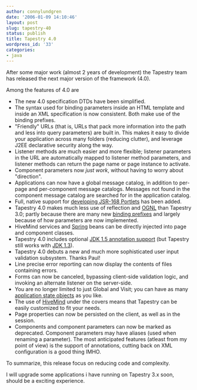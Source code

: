```yaml
---
author: connylundgren
date: '2006-01-09 14:10:46'
layout: post
slug: tapestry-40
status: publish
title: Tapestry 4.0
wordpress_id: '33'
categories:
- java
---
```


After some major work (almost 2 years of development) the Tapestry team has
released the next major version of the framework (4.0).

Among the features of 4.0 are

  * The new 4.0 specification DTDs have been simplified.
  * The syntax used for binding parameters inside an HTML template and inside an XML specification is now consistent. Both make use of the binding prefixes.
  * "Friendly" URLs (that is, URLs that pack more information into the path and less into query parameters) are built in. This makes it easy to divide your application across many folders (reducing clutter), and leverage J2EE declarative security along the way.
  * Listener methods are much easier and more flexible; listener parameters in the URL are automatically mapped to listener method parameters, and listener methods can return the page name or page instance to activate.
  * Component parameters now _just work_, without having to worry about "direction".
  * Applications can now have a global message catalog, in addition to per-page and per-component message catalogs. Messages not found in the component message catalog are searched for in the application catalog.
  * Full, native support for [developing JSR-168 Portlets](http://blog.refactor.se:81/tapestry-portlet/index.html) has been added.
  * Tapestry 4.0 makes much less use of reflection and [OGNL](http://www.ognl.org) than Tapestry 3.0; partly because there are many new [binding prefixes](http://blog.refactor.se:81/UsersGuide/bindings.html) and largely because of how parameters are now implemented.
  * HiveMind services and [Spring](http://springframework.org/) beans can be directly injected into page and component classes.
  * Tapestry 4.0 includes optional [JDK 1.5 annotation support](http://blog.refactor.se:81/tapestry-annotations/index.html) (but Tapestry still works with [JDK 1.3](http://blog.refactor.se:81/dependencies.html)).
  * Tapestry 4.0 debuts a new and much more sophisticated user input validation subsystem. Thanks Paul!
  * Line precise error reporting can now display the contents of files containing errors.
  * Forms can now be canceled, bypassing client-side validation logic, and invoking an alternate listener on the server-side.
  * You are no longer limited to just Global and Visit; you can have as many [application state objects](http://blog.refactor.se:81/UsersGuide/state.html#state.aso) as you like.
  * The use of [HiveMind](http://jakarta.apache.org/hivemind/) under the covers means that Tapestry can be easily customized to fit your needs.
  * Page properties can now be persisted on the client, as well as in the session.
  * Components and component parameters can now be marked as deprecated. Component parameters may have aliases (used when renaming a parameter).
The most anticipated features (atleast from my point of view) is the support
of annotations, cutting back on XML configuration is a good thing IMHO.

To summarize, this release focus on reducing code and complexity.

I will upgrade some applications i have running on Tapestry 3.x soon, should
be a exciting experience.

